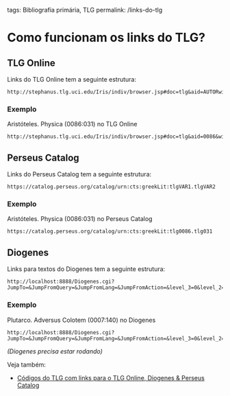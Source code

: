 tags: Bibliografia primária, TLG
permalink: /links-do-tlg

# Como funcionam os links do TLG?
## TLG Online  

Links do TLG Online tem a seguinte estrutura:  

```
http://stephanus.tlg.uci.edu/Iris/indiv/browser.jsp#doc=tlg&aid=AUTORwid=OBRA&st=0
``` 

### Exemplo  
Aristóteles. Physica (0086:031) no TLG Online  

```
http://stephanus.tlg.uci.edu/Iris/indiv/browser.jsp#doc=tlg&aid=0086&wid=031&st=0
```

## Perseus Catalog  
Links do Perseus Catalog tem a seguinte estrutura:

```
https://catalog.perseus.org/catalog/urn:cts:greekLit:tlgVAR1.tlgVAR2
```

### Exemplo  
Aristóteles. Physica (0086:031) no Perseus Catalog

```
https://catalog.perseus.org/catalog/urn:cts:greekLit:tlg0086.tlg031
```

## Diogenes
Links para textos do Diogenes tem a seguinte estrutura:

```
http://localhost:8888/Diogenes.cgi?JumpTo=&JumpFromQuery=&JumpFromLang=&JumpFromAction=&level_3=0&level_2=0&level_1=0&level_0=0&submit=Show+me+this+passage&JumpFromLangXXstate=&JumpToXXstate=&actionXXstate=browse&authorXXstate=AUTOR&corpusXXstate=TLG+Texts&current_pageXXstate=browser_passage&workXXstate=OBRA&goXXstate=Go&submitXXstate=Find+a+passage+in+this+work&splashXXstate=true&typeXXstate=TLG+Texts&short_typeXXstate=tlg
```

### Exemplo   
Plutarco. Adversus Colotem (0007:140) no Diogenes

```
http://localhost:8888/Diogenes.cgi?JumpTo=&JumpFromQuery=&JumpFromLang=&JumpFromAction=&level_3=0&level_2=0&level_1=0&level_0=0&submit=Show+me+this+passage&JumpFromLangXXstate=&JumpToXXstate=&actionXXstate=browse&authorXXstate=0007&corpusXXstate=TLG+Texts&current_pageXXstate=browser_passage&workXXstate=140&goXXstate=Go&submitXXstate=Find+a+passage+in+this+work&splashXXstate=true&typeXXstate=TLG+Texts&short_typeXXstate=tlg
```
*(Diogenes precisa estar rodando)*

Veja também:
* [Códigos do TLG com links para o TLG Online, Diogenes & Perseus Catalog](cod-tlg-links)